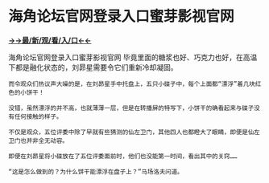 # 海角论坛官网登录入口蜜芽影视官网

**<a href="http://www.baidu.com/link?url=7_xtFUWki7hexbSrF9U18DvNUoYAjH8P5i8sQYawypq&wd">→→最/新/观/看/入/口←←</a>**

海角论坛官网登录入口蜜芽影视官网
 毕竟里面的糖浆也好、巧克力也好，在高温下都是融化状态的，刘昴星需要令它们重新冷却凝固。

    而令观众们热议声大噪的是，在刘昴星手中托盘上，五只小碟子中，每个上面都“漂浮”着几块红色的小饼干！

    没错，虽然漂浮的并不高，也就薄薄一层，但是在转播屏的特写下，小饼干的确看起来与碟子没有任何接触的样子。

    不仅是观众，五位评委中除了早就有些猜测的仙左卫门，其他四人也都瞪大了眼睛，即便是仙左卫门也并非全无动容。

    即便在刘昴星将小碟放在了五位评委面前时，他们也没能第一时间，看出其中的关窍……

    “这是怎么做到的？为什么饼干能漂浮在盘子上？”马场洛夫问道。
